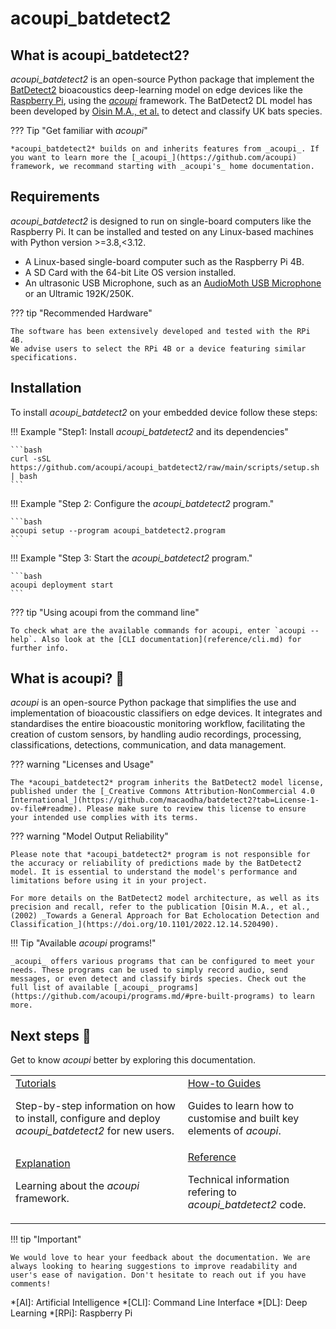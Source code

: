 # acoupi_batdetect2

## What is acoupi_batdetect2?

*acoupi_batdetect2* is an open-source Python package that implement the [BatDetect2](https://github.com/macaodha/batdetect2) bioacoustics deep-learning model on edge devices like the [Raspberry Pi](https://www.raspberrypi.org/), using the [_acoupi_](https://github.com/acoupi) framework. The BatDetect2 DL model has been developed by [Oisin M.A., et al.](https://doi.org/10.1101/2022.12.14.520490) to detect and classify UK bats species. 

??? Tip "Get familiar with _acoupi_"

    *acoupi_batdetect2* builds on and inherits features from _acoupi_. If you want to learn more the [_acoupi_](https://github.com/acoupi) framework, we recommand starting with _acoupi's_ home documentation.
## Requirements

*acoupi_batdetect2* is designed to run on single-board computers like the Raspberry Pi.
It can be installed and tested on any Linux-based machines with Python version >=3.8,<3.12.

- A Linux-based single-board computer such as the Raspberry Pi 4B.
- A SD Card with the 64-bit Lite OS version installed.
- An ultrasonic USB Microphone, such as an [AudioMoth USB Microphone](https://www.openacousticdevices.info/audiomoth) or an Ultramic 192K/250K.


??? tip "Recommended Hardware"

    The software has been extensively developed and tested with the RPi 4B.
    We advise users to select the RPi 4B or a device featuring similar specifications.

## Installation

To install *acoupi_batdetect2* on your embedded device follow these steps:

!!! Example "Step1: Install *acoupi_batdetect2* and its dependencies"

    ```bash
    curl -sSL https://github.com/acoupi/acoupi_batdetect2/raw/main/scripts/setup.sh | bash
    ```

!!! Example "Step 2: Configure the *acoupi_batdetect2* program."

    ```bash
    acoupi setup --program acoupi_batdetect2.program
    ```

!!! Example "Step 3: Start the *acoupi_batdetect2* program."

    ```bash
    acoupi deployment start
    ```

??? tip "Using acoupi from the command line"

    To check what are the available commands for acoupi, enter `acoupi --help`. Also look at the [CLI documentation](reference/cli.md) for further info.

## What is acoupi? 🚀

_acoupi_ is an open-source Python package that simplifies the use and implementation of bioacoustic classifiers on edge devices. 
It integrates and standardises the entire bioacoustic monitoring workflow, facilitating the creation of custom sensors, by handling audio recordings, processing, classifications, detections, communication, and data management.

??? warning "Licenses and Usage"

    The *acoupi_batdetect2* program inherits the BatDetect2 model license, published under the [_Creative Commons Attribution-NonCommercial 4.0 International_](https://github.com/macaodha/batdetect2?tab=License-1-ov-file#readme). Please make sure to review this license to ensure your intended use complies with its terms.

??? warning "Model Output Reliability"

    Please note that *acoupi_batdetect2* program is not responsible for the accuracy or reliability of predictions made by the BatDetect2 model. It is essential to understand the model's performance and limitations before using it in your project.

    For more details on the BatDetect2 model architecture, as well as its precision and recall, refer to the publication [Oisin M.A., et al., (2002) _Towards a General Approach for Bat Echolocation Detection and Classification_](https://doi.org/10.1101/2022.12.14.520490).

!!! Tip "Available _acoupi_ programs!"

    _acoupi_ offers various programs that can be configured to meet your needs. These programs can be used to simply record audio, send messages, or even detect and classify birds species. Check out the full list of available [_acoupi_ programs](https://github.com/acoupi/programs.md/#pre-built-programs) to learn more. 


## Next steps 📖

Get to know _acoupi_ better by exploring this documentation.

<table>
    <tr>
        <td>
            <a href="tutorials">Tutorials</a>
            <p>Step-by-step information on how to install, configure and deploy <i>acoupi_batdetect2</i> for new users.</p>
        </td>
        <td>
            <a href="how_to_guide">How-to Guides</a>
            <p>Guides to learn how to customise and built key elements of <i>acoupi</i>.</p>
        </td>
    </tr>
    <tr>
        <td>
            <a href="explanation">Explanation</a>
            <p>Learning about the <i>acoupi</i> framework.</p>
        </td>
        <td>
            <a href="reference">Reference</a>
            <p>Technical information refering to <i>acoupi_batdetect2</i> code.</p>
        </td>
    </tr>
</table>

!!! tip "Important"

    We would love to hear your feedback about the documentation. We are always looking to hearing suggestions to improve readability and user's ease of navigation. Don't hesitate to reach out if you have comments!

*[AI]: Artificial Intelligence
*[CLI]: Command Line Interface
*[DL]: Deep Learning
*[RPi]: Raspberry Pi

